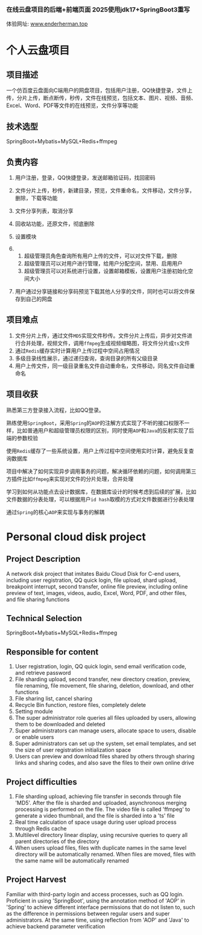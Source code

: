 ### 在线云盘项目的后端+前端页面 2025使用jdk17+SpringBoot3重写
体验网址: www.enderherman.top

# 个人云盘项目

## 项目描述

一个仿百度云盘面向C端用户的网盘项目，包括用户注册，QQ快捷登录，文件上传，分片上传，断点断传，秒传，文件在线预览，包括文本、图片、视频、音频、Excel、Word、PDF等文件的在线预览，文件分享等功能

## 技术选型

SpringBoot+Mybatis+MySQL+Redis+ffmpeg

## 负责内容

1. 用户注册，登录，QQ快捷登录，发送邮箱验证码，找回密码
2. 文件分片上传，秒传，新建目录，预览，文件重命名，文件移动，文件分享，删除，下载等功能
3. 文件分享列表，取消分享
4. 回收站功能，还原文件，彻底删除
5. 设置模块

1. 1. 超级管理员角色查询所有用户上传的文件，可以对文件下载，删除
   2. 超级管理员可以对用户进行管理，给用户分配空间，禁用、启用用户
   3. 超级管理员可以对系统进行设置，设置邮箱模板，设置用户注册初始化空间大小

1. 用户通过分享链接和分享码预览下载其他人分享的文件，同时也可以将文件保存到自己的网盘

## 项目难点

1. 文件分片上传，通过文件`MD5`实现文件秒传。文件分片上传后，异步对文件进行合并处理，视频文件，调用`ffmpeg`生成视频缩略图，将文件分片成`ts`文件
2. 通过`Redis`缓存实时计算用户上传过程中空间占用情况
3. 多级目录线性展示，通过递归查询，查询目录的所有父级目录
4. 用户上传文件，同一级目录重名文件自动重命名，文件移动，同名文件自动重命名

## 项目收获

熟悉第三方登录接入流程，比如QQ登录。

熟练使用`SpringBoot`，采用`Spring`的`AOP`的注解方式实现了不听的接口权限不一样，比如普通用户和超级管理员权限的区别，同时使用`AOP`和`Java`的反射实现了后端的参数校验

使用`Redis`缓存了一些系统设置，用户上传过程中空间使用实时计算，避免反复查询数据库

项目中解决了如何实现异步调用事务的问题，解决循环依赖的问题，如何调用第三方插件比如`ffmpeg`来实现对文件的分片处理，合并处理

学习到如何从功能点去设计数据库，在数据库设计的时候考虑到后续的扩展，比如文件数据的分表处理，可以根据用户`id hash`取模的方式对文件数据进行分表处理

通过`Spring`的核心`AOP`来实现与事务的解耦

# Personal cloud disk project

## Project Description

A network disk project that imitates Baidu Cloud Disk for C-end users, including user registration, QQ quick login, file upload, shard upload, breakpoint interrupt, second transfer, online file preview, including online preview of text, images, videos, audio, Excel, Word, PDF, and other files, and file sharing functions

## Technical Selection

SpringBoot+Mybatis+MySQL+Redis+ffmpeg

## Responsible for content

1. User registration, login, QQ quick login, send email verification code, and retrieve password
2. File sharding upload, second transfer, new directory creation, preview, file renaming, file movement, file sharing, deletion, download, and other functions
3. File sharing list, cancel sharing
4. Recycle Bin function, restore files, completely delete
5. Setting module
6. The super administrator role queries all files uploaded by users, allowing them to be downloaded and deleted
7. Super administrators can manage users, allocate space to users, disable or enable users
8. Super administrators can set up the system, set email templates, and set the size of user registration initialization space
9. Users can preview and download files shared by others through sharing links and sharing codes, and also save the files to their own online drive

## Project difficulties

1. File sharding upload, achieving file transfer in seconds through file 'MD5'. After the file is sharded and uploaded, asynchronous merging processing is performed on the file. The video file is called 'ffmpeg' to generate a video thumbnail, and the file is sharded into a 'ts' file
2. Real time calculation of space usage during user upload process through Redis cache
3. Multilevel directory linear display, using recursive queries to query all parent directories of the directory
4. When users upload files, files with duplicate names in the same level directory will be automatically renamed. When files are moved, files with the same name will be automatically renamed

## Project Harvest

Familiar with third-party login and access processes, such as QQ login. Proficient in using 'SpringBoot', using the annotation method of 'AOP' in 'Spring' to achieve different interface permissions that do not listen to, such as the difference in permissions between regular users and super administrators. At the same time, using reflection from 'AOP' and 'Java' to achieve backend parameter verification

